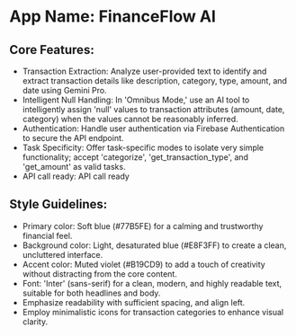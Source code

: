 # **App Name**: FinanceFlow AI

## Core Features:

- Transaction Extraction: Analyze user-provided text to identify and extract transaction details like description, category, type, amount, and date using Gemini Pro.
- Intelligent Null Handling: In 'Omnibus Mode,' use an AI tool to intelligently assign 'null' values to transaction attributes (amount, date, category) when the values cannot be reasonably inferred.
- Authentication: Handle user authentication via Firebase Authentication to secure the API endpoint.
- Task Specificity: Offer task-specific modes to isolate very simple functionality; accept 'categorize', 'get_transaction_type', and 'get_amount' as valid tasks.
- API call ready: API call ready

## Style Guidelines:

- Primary color: Soft blue (#77B5FE) for a calming and trustworthy financial feel.
- Background color: Light, desaturated blue (#E8F3FF) to create a clean, uncluttered interface.
- Accent color: Muted violet (#B19CD9) to add a touch of creativity without distracting from the core content.
- Font: 'Inter' (sans-serif) for a clean, modern, and highly readable text, suitable for both headlines and body.
- Emphasize readability with sufficient spacing, and align left.
- Employ minimalistic icons for transaction categories to enhance visual clarity.